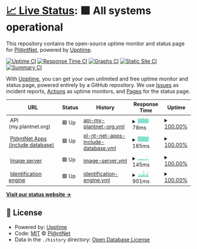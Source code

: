 # [📈 Live Status](https://plantnet.github.io/status): <!--live status--> **🟩 All systems operational**

This repository contains the open-source uptime monitor and status page for [Pl@ntNet](https://plantnet.org), powered by [Upptime](https://github.com/upptime/upptime).

[![Uptime CI](https://github.com/plantnet/status/workflows/Uptime%20CI/badge.svg)](https://github.com/plantnet/status/actions?query=workflow%3A%22Uptime+CI%22)
[![Response Time CI](https://github.com/plantnet/status/workflows/Response%20Time%20CI/badge.svg)](https://github.com/plantnet/status/actions?query=workflow%3A%22Response+Time+CI%22)
[![Graphs CI](https://github.com/plantnet/status/workflows/Graphs%20CI/badge.svg)](https://github.com/plantnet/status/actions?query=workflow%3A%22Graphs+CI%22)
[![Static Site CI](https://github.com/plantnet/status/workflows/Static%20Site%20CI/badge.svg)](https://github.com/plantnet/status/actions?query=workflow%3A%22Static+Site+CI%22)
[![Summary CI](https://github.com/plantnet/status/workflows/Summary%20CI/badge.svg)](https://github.com/plantnet/status/actions?query=workflow%3A%22Summary+CI%22)

With [Upptime](https://upptime.js.org), you can get your own unlimited and free uptime monitor and status page, powered entirely by a GitHub repository. We use [Issues](https://github.com/plantnet/status/issues) as incident reports, [Actions](https://github.com/plantnet/status/actions) as uptime monitors, and [Pages](https://plantnet.github.io/status) for the status page.

<!--start: status pages-->
<!-- This summary is generated by Upptime (https://github.com/upptime/upptime) -->
<!-- Do not edit this manually, your changes will be overwritten -->
<!-- prettier-ignore -->
| URL | Status | History | Response Time | Uptime |
| --- | ------ | ------- | ------------- | ------ |
| <img alt="" src="https://image.flaticon.com/icons/png/512/1015/1015474.png" height="13"> API (my.plantnet.org) | 🟩 Up | [api-my-plantnet-org.yml](https://github.com/plantnet/status/commits/HEAD/history/api-my-plantnet-org.yml) | <details><summary><img alt="Response time graph" src="./graphs/api-my-plantnet-org/response-time-week.png" height="20"> 78ms</summary><br><a href="https://plantnet.github.io/status/history/api-my-plantnet-org"><img alt="Response time 129" src="https://img.shields.io/endpoint?url=https%3A%2F%2Fraw.githubusercontent.com%2Fplantnet%2Fstatus%2FHEAD%2Fapi%2Fapi-my-plantnet-org%2Fresponse-time.json"></a><br><a href="https://plantnet.github.io/status/history/api-my-plantnet-org"><img alt="24-hour response time 78" src="https://img.shields.io/endpoint?url=https%3A%2F%2Fraw.githubusercontent.com%2Fplantnet%2Fstatus%2FHEAD%2Fapi%2Fapi-my-plantnet-org%2Fresponse-time-day.json"></a><br><a href="https://plantnet.github.io/status/history/api-my-plantnet-org"><img alt="7-day response time 78" src="https://img.shields.io/endpoint?url=https%3A%2F%2Fraw.githubusercontent.com%2Fplantnet%2Fstatus%2FHEAD%2Fapi%2Fapi-my-plantnet-org%2Fresponse-time-week.json"></a><br><a href="https://plantnet.github.io/status/history/api-my-plantnet-org"><img alt="30-day response time 79" src="https://img.shields.io/endpoint?url=https%3A%2F%2Fraw.githubusercontent.com%2Fplantnet%2Fstatus%2FHEAD%2Fapi%2Fapi-my-plantnet-org%2Fresponse-time-month.json"></a><br><a href="https://plantnet.github.io/status/history/api-my-plantnet-org"><img alt="1-year response time 130" src="https://img.shields.io/endpoint?url=https%3A%2F%2Fraw.githubusercontent.com%2Fplantnet%2Fstatus%2FHEAD%2Fapi%2Fapi-my-plantnet-org%2Fresponse-time-year.json"></a></details> | <details><summary><a href="https://plantnet.github.io/status/history/api-my-plantnet-org">100.00%</a></summary><a href="https://plantnet.github.io/status/history/api-my-plantnet-org"><img alt="All-time uptime 99.86%" src="https://img.shields.io/endpoint?url=https%3A%2F%2Fraw.githubusercontent.com%2Fplantnet%2Fstatus%2FHEAD%2Fapi%2Fapi-my-plantnet-org%2Fuptime.json"></a><br><a href="https://plantnet.github.io/status/history/api-my-plantnet-org"><img alt="24-hour uptime 100.00%" src="https://img.shields.io/endpoint?url=https%3A%2F%2Fraw.githubusercontent.com%2Fplantnet%2Fstatus%2FHEAD%2Fapi%2Fapi-my-plantnet-org%2Fuptime-day.json"></a><br><a href="https://plantnet.github.io/status/history/api-my-plantnet-org"><img alt="7-day uptime 100.00%" src="https://img.shields.io/endpoint?url=https%3A%2F%2Fraw.githubusercontent.com%2Fplantnet%2Fstatus%2FHEAD%2Fapi%2Fapi-my-plantnet-org%2Fuptime-week.json"></a><br><a href="https://plantnet.github.io/status/history/api-my-plantnet-org"><img alt="30-day uptime 100.00%" src="https://img.shields.io/endpoint?url=https%3A%2F%2Fraw.githubusercontent.com%2Fplantnet%2Fstatus%2FHEAD%2Fapi%2Fapi-my-plantnet-org%2Fuptime-month.json"></a><br><a href="https://plantnet.github.io/status/history/api-my-plantnet-org"><img alt="1-year uptime 99.79%" src="https://img.shields.io/endpoint?url=https%3A%2F%2Fraw.githubusercontent.com%2Fplantnet%2Fstatus%2FHEAD%2Fapi%2Fapi-my-plantnet-org%2Fuptime-year.json"></a></details>
| <img alt="" src="https://icons.duckduckgo.com/ip3/api.plantnet.org.ico" height="13"> [Pl@ntNet Apps (include database)](https://api.plantnet.org/v1/projects/weurope/observations) | 🟩 Up | [pl-nt-net-apps-include-database.yml](https://github.com/plantnet/status/commits/HEAD/history/pl-nt-net-apps-include-database.yml) | <details><summary><img alt="Response time graph" src="./graphs/pl-nt-net-apps-include-database/response-time-week.png" height="20"> 165ms</summary><br><a href="https://plantnet.github.io/status/history/pl-nt-net-apps-include-database"><img alt="Response time 213" src="https://img.shields.io/endpoint?url=https%3A%2F%2Fraw.githubusercontent.com%2Fplantnet%2Fstatus%2FHEAD%2Fapi%2Fpl-nt-net-apps-include-database%2Fresponse-time.json"></a><br><a href="https://plantnet.github.io/status/history/pl-nt-net-apps-include-database"><img alt="24-hour response time 166" src="https://img.shields.io/endpoint?url=https%3A%2F%2Fraw.githubusercontent.com%2Fplantnet%2Fstatus%2FHEAD%2Fapi%2Fpl-nt-net-apps-include-database%2Fresponse-time-day.json"></a><br><a href="https://plantnet.github.io/status/history/pl-nt-net-apps-include-database"><img alt="7-day response time 165" src="https://img.shields.io/endpoint?url=https%3A%2F%2Fraw.githubusercontent.com%2Fplantnet%2Fstatus%2FHEAD%2Fapi%2Fpl-nt-net-apps-include-database%2Fresponse-time-week.json"></a><br><a href="https://plantnet.github.io/status/history/pl-nt-net-apps-include-database"><img alt="30-day response time 166" src="https://img.shields.io/endpoint?url=https%3A%2F%2Fraw.githubusercontent.com%2Fplantnet%2Fstatus%2FHEAD%2Fapi%2Fpl-nt-net-apps-include-database%2Fresponse-time-month.json"></a><br><a href="https://plantnet.github.io/status/history/pl-nt-net-apps-include-database"><img alt="1-year response time 214" src="https://img.shields.io/endpoint?url=https%3A%2F%2Fraw.githubusercontent.com%2Fplantnet%2Fstatus%2FHEAD%2Fapi%2Fpl-nt-net-apps-include-database%2Fresponse-time-year.json"></a></details> | <details><summary><a href="https://plantnet.github.io/status/history/pl-nt-net-apps-include-database">100.00%</a></summary><a href="https://plantnet.github.io/status/history/pl-nt-net-apps-include-database"><img alt="All-time uptime 99.86%" src="https://img.shields.io/endpoint?url=https%3A%2F%2Fraw.githubusercontent.com%2Fplantnet%2Fstatus%2FHEAD%2Fapi%2Fpl-nt-net-apps-include-database%2Fuptime.json"></a><br><a href="https://plantnet.github.io/status/history/pl-nt-net-apps-include-database"><img alt="24-hour uptime 100.00%" src="https://img.shields.io/endpoint?url=https%3A%2F%2Fraw.githubusercontent.com%2Fplantnet%2Fstatus%2FHEAD%2Fapi%2Fpl-nt-net-apps-include-database%2Fuptime-day.json"></a><br><a href="https://plantnet.github.io/status/history/pl-nt-net-apps-include-database"><img alt="7-day uptime 100.00%" src="https://img.shields.io/endpoint?url=https%3A%2F%2Fraw.githubusercontent.com%2Fplantnet%2Fstatus%2FHEAD%2Fapi%2Fpl-nt-net-apps-include-database%2Fuptime-week.json"></a><br><a href="https://plantnet.github.io/status/history/pl-nt-net-apps-include-database"><img alt="30-day uptime 100.00%" src="https://img.shields.io/endpoint?url=https%3A%2F%2Fraw.githubusercontent.com%2Fplantnet%2Fstatus%2FHEAD%2Fapi%2Fpl-nt-net-apps-include-database%2Fuptime-month.json"></a><br><a href="https://plantnet.github.io/status/history/pl-nt-net-apps-include-database"><img alt="1-year uptime 99.79%" src="https://img.shields.io/endpoint?url=https%3A%2F%2Fraw.githubusercontent.com%2Fplantnet%2Fstatus%2FHEAD%2Fapi%2Fpl-nt-net-apps-include-database%2Fuptime-year.json"></a></details>
| <img alt="" src="https://image.flaticon.com/icons/png/512/1829/1829589.png" height="13"> [Image server](https://bs.plantnet.org/image/o/e776015a3c885cd7ede6ee713115acb9665c37c5) | 🟩 Up | [image-server.yml](https://github.com/plantnet/status/commits/HEAD/history/image-server.yml) | <details><summary><img alt="Response time graph" src="./graphs/image-server/response-time-week.png" height="20"> 145ms</summary><br><a href="https://plantnet.github.io/status/history/image-server"><img alt="Response time 293" src="https://img.shields.io/endpoint?url=https%3A%2F%2Fraw.githubusercontent.com%2Fplantnet%2Fstatus%2FHEAD%2Fapi%2Fimage-server%2Fresponse-time.json"></a><br><a href="https://plantnet.github.io/status/history/image-server"><img alt="24-hour response time 136" src="https://img.shields.io/endpoint?url=https%3A%2F%2Fraw.githubusercontent.com%2Fplantnet%2Fstatus%2FHEAD%2Fapi%2Fimage-server%2Fresponse-time-day.json"></a><br><a href="https://plantnet.github.io/status/history/image-server"><img alt="7-day response time 145" src="https://img.shields.io/endpoint?url=https%3A%2F%2Fraw.githubusercontent.com%2Fplantnet%2Fstatus%2FHEAD%2Fapi%2Fimage-server%2Fresponse-time-week.json"></a><br><a href="https://plantnet.github.io/status/history/image-server"><img alt="30-day response time 160" src="https://img.shields.io/endpoint?url=https%3A%2F%2Fraw.githubusercontent.com%2Fplantnet%2Fstatus%2FHEAD%2Fapi%2Fimage-server%2Fresponse-time-month.json"></a><br><a href="https://plantnet.github.io/status/history/image-server"><img alt="1-year response time 295" src="https://img.shields.io/endpoint?url=https%3A%2F%2Fraw.githubusercontent.com%2Fplantnet%2Fstatus%2FHEAD%2Fapi%2Fimage-server%2Fresponse-time-year.json"></a></details> | <details><summary><a href="https://plantnet.github.io/status/history/image-server">100.00%</a></summary><a href="https://plantnet.github.io/status/history/image-server"><img alt="All-time uptime 99.70%" src="https://img.shields.io/endpoint?url=https%3A%2F%2Fraw.githubusercontent.com%2Fplantnet%2Fstatus%2FHEAD%2Fapi%2Fimage-server%2Fuptime.json"></a><br><a href="https://plantnet.github.io/status/history/image-server"><img alt="24-hour uptime 100.00%" src="https://img.shields.io/endpoint?url=https%3A%2F%2Fraw.githubusercontent.com%2Fplantnet%2Fstatus%2FHEAD%2Fapi%2Fimage-server%2Fuptime-day.json"></a><br><a href="https://plantnet.github.io/status/history/image-server"><img alt="7-day uptime 100.00%" src="https://img.shields.io/endpoint?url=https%3A%2F%2Fraw.githubusercontent.com%2Fplantnet%2Fstatus%2FHEAD%2Fapi%2Fimage-server%2Fuptime-week.json"></a><br><a href="https://plantnet.github.io/status/history/image-server"><img alt="30-day uptime 100.00%" src="https://img.shields.io/endpoint?url=https%3A%2F%2Fraw.githubusercontent.com%2Fplantnet%2Fstatus%2FHEAD%2Fapi%2Fimage-server%2Fuptime-month.json"></a><br><a href="https://plantnet.github.io/status/history/image-server"><img alt="1-year uptime 99.68%" src="https://img.shields.io/endpoint?url=https%3A%2F%2Fraw.githubusercontent.com%2Fplantnet%2Fstatus%2FHEAD%2Fapi%2Fimage-server%2Fuptime-year.json"></a></details>
| <img alt="" src="https://image.flaticon.com/icons/png/512/2061/2061956.png" height="13"> [Identification engine](https://ambazac.cirad.fr/status/identification) | 🟩 Up | [identification-engine.yml](https://github.com/plantnet/status/commits/HEAD/history/identification-engine.yml) | <details><summary><img alt="Response time graph" src="./graphs/identification-engine/response-time-week.png" height="20"> 901ms</summary><br><a href="https://plantnet.github.io/status/history/identification-engine"><img alt="Response time 605" src="https://img.shields.io/endpoint?url=https%3A%2F%2Fraw.githubusercontent.com%2Fplantnet%2Fstatus%2FHEAD%2Fapi%2Fidentification-engine%2Fresponse-time.json"></a><br><a href="https://plantnet.github.io/status/history/identification-engine"><img alt="24-hour response time 847" src="https://img.shields.io/endpoint?url=https%3A%2F%2Fraw.githubusercontent.com%2Fplantnet%2Fstatus%2FHEAD%2Fapi%2Fidentification-engine%2Fresponse-time-day.json"></a><br><a href="https://plantnet.github.io/status/history/identification-engine"><img alt="7-day response time 901" src="https://img.shields.io/endpoint?url=https%3A%2F%2Fraw.githubusercontent.com%2Fplantnet%2Fstatus%2FHEAD%2Fapi%2Fidentification-engine%2Fresponse-time-week.json"></a><br><a href="https://plantnet.github.io/status/history/identification-engine"><img alt="30-day response time 902" src="https://img.shields.io/endpoint?url=https%3A%2F%2Fraw.githubusercontent.com%2Fplantnet%2Fstatus%2FHEAD%2Fapi%2Fidentification-engine%2Fresponse-time-month.json"></a><br><a href="https://plantnet.github.io/status/history/identification-engine"><img alt="1-year response time 608" src="https://img.shields.io/endpoint?url=https%3A%2F%2Fraw.githubusercontent.com%2Fplantnet%2Fstatus%2FHEAD%2Fapi%2Fidentification-engine%2Fresponse-time-year.json"></a></details> | <details><summary><a href="https://plantnet.github.io/status/history/identification-engine">100.00%</a></summary><a href="https://plantnet.github.io/status/history/identification-engine"><img alt="All-time uptime 99.71%" src="https://img.shields.io/endpoint?url=https%3A%2F%2Fraw.githubusercontent.com%2Fplantnet%2Fstatus%2FHEAD%2Fapi%2Fidentification-engine%2Fuptime.json"></a><br><a href="https://plantnet.github.io/status/history/identification-engine"><img alt="24-hour uptime 100.00%" src="https://img.shields.io/endpoint?url=https%3A%2F%2Fraw.githubusercontent.com%2Fplantnet%2Fstatus%2FHEAD%2Fapi%2Fidentification-engine%2Fuptime-day.json"></a><br><a href="https://plantnet.github.io/status/history/identification-engine"><img alt="7-day uptime 100.00%" src="https://img.shields.io/endpoint?url=https%3A%2F%2Fraw.githubusercontent.com%2Fplantnet%2Fstatus%2FHEAD%2Fapi%2Fidentification-engine%2Fuptime-week.json"></a><br><a href="https://plantnet.github.io/status/history/identification-engine"><img alt="30-day uptime 100.00%" src="https://img.shields.io/endpoint?url=https%3A%2F%2Fraw.githubusercontent.com%2Fplantnet%2Fstatus%2FHEAD%2Fapi%2Fidentification-engine%2Fuptime-month.json"></a><br><a href="https://plantnet.github.io/status/history/identification-engine"><img alt="1-year uptime 99.66%" src="https://img.shields.io/endpoint?url=https%3A%2F%2Fraw.githubusercontent.com%2Fplantnet%2Fstatus%2FHEAD%2Fapi%2Fidentification-engine%2Fuptime-year.json"></a></details>

<!--end: status pages-->

[**Visit our status website →**](https://plantnet.github.io/status)

## 📄 License

- Powered by: [Upptime](https://github.com/upptime/upptime)
- Code: [MIT](./LICENSE) © [Pl@ntNet](https://plantnet.org)
- Data in the `./history` directory: [Open Database License](https://opendatacommons.org/licenses/odbl/1-0/)
